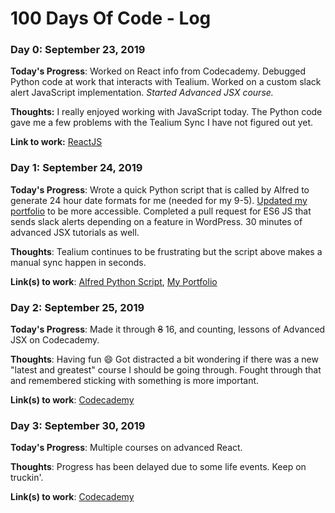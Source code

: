 # 100 Days Of Code - Log

### Day 0: September 23, 2019

**Today's Progress**: Worked on React info from Codecademy. Debugged Python code at work that interacts with Tealium. Worked on a custom slack alert JavaScript implementation. _Started Advanced JSX course._

**Thoughts:** I really enjoyed working with JavaScript today. The Python code gave me a few problems with the Tealium Sync I have not figured out yet.

**Link to work:** [ReactJS](https://www.codecademy.com)

### Day 1: September 24, 2019

**Today's Progress**: Wrote a quick Python script that is called by Alfred to generate 24 hour date formats for me (needed for my 9-5). [Updated my portfolio](https://creatingdrew.com) to be more accessible. Completed a pull request for ES6 JS that sends slack alerts depending on a feature in WordPress. 30 minutes of advanced JSX tutorials as well.

**Thoughts**: Tealium continues to be frustrating but the script above makes a manual sync happen in seconds.

**Link(s) to work**: [Alfred Python Script](https://github.com/DrewDouglass/GenerateHours), [My Portfolio](https://creatingdrew.com)

### Day 2: September 25, 2019

**Today's Progress**: Made it through ~~8~~ 16, and counting, lessons of Advanced JSX on Codecademy. 

**Thoughts**: Having fun :smile: Got distracted a bit wondering if there was a new "latest and greatest" course I should be going through. Fought through that and remembered sticking with something is more important.

**Link(s) to work**: [Codecademy](https://www.codecademy.com)

### Day 3: September 30, 2019

**Today's Progress**: Multiple courses on advanced React.

**Thoughts**: Progress has been delayed due to some life events. Keep on truckin'.

**Link(s) to work**: [Codecademy](https://www.codecademy.com)
